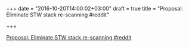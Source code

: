 +++
date = "2016-10-20T14:00:02+03:00"
draft = true
title = "Proposal: Eliminate STW stack re-scanning  #reddit"

+++

<p><a href="https://t.co/JepvmUPFlu">Proposal: Eliminate STW stack re-scanning  #reddit</a></p>
